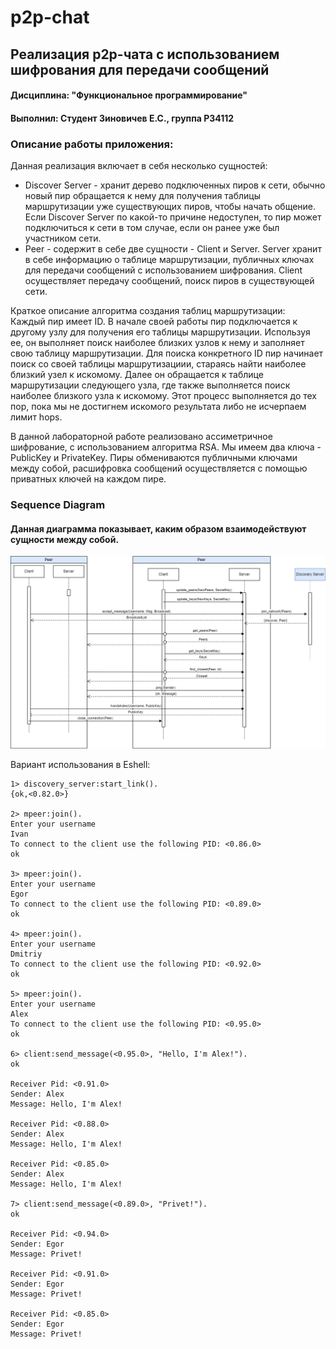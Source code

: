 p2p-chat
=====
## Реализация p2p-чата с использованием шифрования для передачи сообщений

#### Дисциплина: "Функциональное программирование"
#### Выполнил: Студент Зиновичев Е.С., группа P34112

### Описание работы приложения:

Данная реализация включает в себя несколько сущностей:
  - Discover Server - хранит дерево подключенных пиров к сети, обычно новый пир обращается к нему для получения таблицы маршрутизации уже существующих пиров, чтобы начать общение. Если Discover Server по какой-то причине недоступен, то пир может подключиться к сети в том случае, если он ранее уже был участником сети.
  - Peer - содержит в себе две сущности - Client и Server. Server хранит в себе информацию о таблице маршрутизации, публичных ключах для передачи сообщений с использованием шифрования. Client осуществляет передачу сообщений, поиск пиров в существующей сети.

Краткое описание алгоритма создания таблиц маршрутизации:  
Каждый пир имеет ID. В начале своей работы пир подключается к другому узлу для получения его таблицы маршрутизации. Используя ее, он выполняет поиск наиболее близких узлов к нему и заполняет свою таблицу маршрутизации. Для поиска конкретного ID пир начинает поиск со своей таблицы маршрутизациии, стараясь найти наиболее близкий узел к искомому. Далее он обращается к таблице маршрутизации следующего узла, где также выполняется поиск наиболее близкого узла к искомому. Этот процесс выполняется до тех пор, пока мы не достигнем искомого результата либо не исчерпаем лимит hops. 

В данной лабораторной работе реализовано ассиметричное шифрование, с использованием алгоритма RSA.
Мы имеем два ключа - PublicKey и PrivateKey. Пиры обмениваются публичными ключами между собой, расшифровка сообщений осуществляется с помощью приватных ключей на каждом пире. 

### Sequence Diagram 
#### Данная диаграмма показывает, каким образом взаимодействуют сущности между собой.
![Image alt](https://github.com/scarletshroud/p2p-chat/blob/main/sequence_diagram.png)

Вариант использования в Eshell:
```
1> discovery_server:start_link().
{ok,<0.82.0>}

2> mpeer:join().                 
Enter your username
Ivan
To connect to the client use the following PID: <0.86.0>
ok

3> mpeer:join().
Enter your username
Egor
To connect to the client use the following PID: <0.89.0>
ok

4> mpeer:join().
Enter your username
Dmitriy
To connect to the client use the following PID: <0.92.0>
ok

5> mpeer:join().
Enter your username
Alex
To connect to the client use the following PID: <0.95.0>
ok

6> client:send_message(<0.95.0>, "Hello, I'm Alex!").
ok

Receiver Pid: <0.91.0>
Sender: Alex
Message: Hello, I'm Alex!

Receiver Pid: <0.88.0>
Sender: Alex
Message: Hello, I'm Alex!

Receiver Pid: <0.85.0>
Sender: Alex
Message: Hello, I'm Alex!

7> client:send_message(<0.89.0>, "Privet!"). 
ok

Receiver Pid: <0.94.0>
Sender: Egor
Message: Privet!

Receiver Pid: <0.91.0>
Sender: Egor
Message: Privet!

Receiver Pid: <0.85.0>
Sender: Egor
Message: Privet!
```
